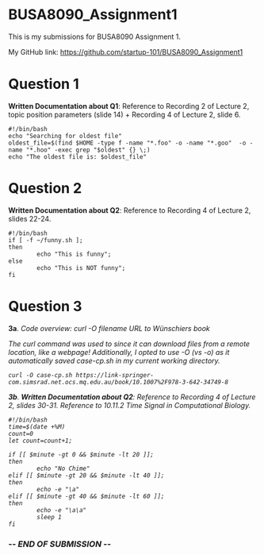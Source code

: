# BUSA8090_Assignment1
This is my submissions for BUSA8090 Assignment 1.

My GitHub link: https://github.com/startup-101/BUSA8090_Assignment1

# Question 1
**Written Documentation about Q1**: Reference to Recording 2 of Lecture 2, topic position parameters (slide 14) + Recording 4 of Lecture 2, slide 6.
```
#!/bin/bash
echo "Searching for oldest file"
oldest_file=$(find $HOME -type f -name "*.foo" -o -name "*.goo"  -o -name "*.hoo" -exec grep "$oldest" {} \;)
echo "The oldest file is: $oldest_file"
```

# Question 2
**Written Documentation about Q2**: Reference to Recording 4 of Lecture 2, slides 22-24. 
```
#!/bin/bash
if [ -f ~/funny.sh ];
then
        echo "This is funny";
else
        echo "This is NOT funny";
fi
```

# Question 3
**3a**. <i> Code overview: curl -O filename URL to Wünschiers book <i>

The curl command was used to since it can download files from a remote location, like a webpage!
Additionally, I opted to use -O (vs -o) as it automatically saved case-cp.sh in my current working directory.
```
curl -O case-cp.sh https://link-springer-com.simsrad.net.ocs.mq.edu.au/book/10.1007%2F978-3-642-34749-8
```

**3b**. 
**Written Documentation about Q2**: Reference to Recording 4 of Lecture 2, slides 30-31. Reference to 10.11.2 Time Signal in Computational Biology.
```
#!/bin/bash
time=$(date +%M)
count=0
let count=count+1;

if [[ $minute -gt 0 && $minute -lt 20 ]];
then
        echo "No Chime"
elif [[ $minute -gt 20 && $minute -lt 40 ]];
then
        echo -e "\a"
elif [[ $minute -gt 40 && $minute -lt 60 ]];
then
        echo -e "\a\a"
        sleep 1
fi
```
### -- END OF SUBMISSION --
